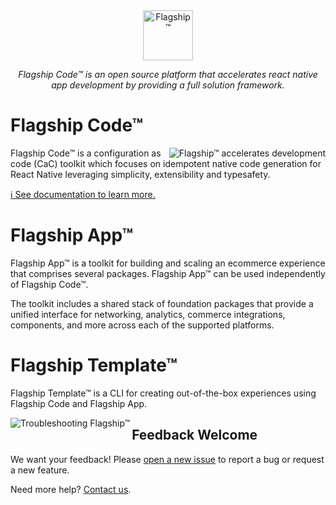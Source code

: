 <div align="center">  <a  href="https://brandingbrand.github.io/flagship/">
    <img alt="Flagship™"
      src="https://user-images.githubusercontent.com/2915629/127563134-be64905e-d429-446d-9a53-a657c9613f6f.png"
      height="80">
  </a></div>

<p align="center">
 <em>Flagship Code™ is an open source platform that accelerates react native app development by providing a full solution framework.</em>
</p>

# Flagship Code™
<img alt="Flagship™ accelerates development"
  src="https://user-images.githubusercontent.com/556070/38955661-4ff210c6-4323-11e8-960e-b568bc4b2bec.png"
  align="right">
 Flagship Code™ is a configuration as code (CaC) toolkit which focuses on idempotent native code generation for React Native leveraging simplicity, extensibility and typesafety.

[ℹ️ See documentation to learn more.](https://brandingbrand.github.io/flagship/)

# Flagship App™

Flagship App™ is a toolkit for building and scaling an ecommerce experience that comprises several packages. Flagship App™ can be used independently of Flagship Code™.

The toolkit includes a shared stack of foundation packages that provide a unified interface for networking, analytics, commerce integrations, components, and more across each of the supported platforms.

# Flagship Template™

Flagship Template™ is a CLI for creating out-of-the-box experiences using Flagship Code and Flagship App.

<img alt="Troubleshooting Flagship™"
  src="https://user-images.githubusercontent.com/556070/38958560-9f7aab28-432b-11e8-8e67-68d781f5681d.png"
  align="left">

## Feedback Welcome

We want your feedback! Please [open a new
issue](https://github.com/brandingbrand/flagship/issues/new) to report a bug or
request a new feature.

Need more help? [Contact us](mailto:product@brandingbrand.com).
